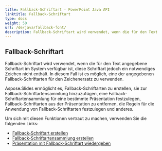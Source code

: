 ```yaml
---
title: Fallback-Schriftart - PowerPoint Java API
linktitle: Fallback-Schriftart
type: docs
weight: 50
url: /de/java/fallback-font/
description: Fallback-Schriftart wird verwendet, wenn die für den Text angegebene Schriftart im System verfügbar ist, diese Schriftart jedoch ein notwendiges Zeichen nicht enthält. In diesem Fall kann die PowerPoint Java API eine der angegebenen Fallback-Schriftarten für den Zeichenersatz verwenden.
---
```


## **Fallback-Schriftart**
Fallback-Schriftart wird verwendet, wenn die für den Text angegebene Schriftart im System verfügbar ist, diese Schriftart jedoch ein notwendiges Zeichen nicht enthält. In diesem Fall ist es möglich, eine der angegebenen Fallback-Schriftarten für den Zeichenersatz zu verwenden.

Aspose.Slides ermöglicht es, Fallback-Schriftarten zu erstellen, sie zur Fallback-Schriftartensammlung hinzuzufügen, eine Fallback-Schriftartensammlung für eine bestimmte Präsentation festzulegen, Fallback-Schriftarten aus der Präsentation zu entfernen, die Regeln für die Anwendung von Fallback-Schriftarten festzulegen und anderes.

Um sich mit diesen Funktionen vertraut zu machen, verwenden Sie die folgenden Links:

- [Fallback-Schriftart erstellen](/slides/de/java/create-fallback-font)
- [Fallback-Schriftartensammlung erstellen](/slides/de/java/create-fallback-fonts-collection)
- [Präsentation mit Fallback-Schriftart wiedergeben](/slides/de/java/render-presentation-with-fallback-font)